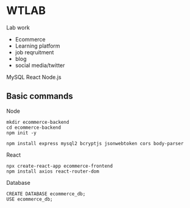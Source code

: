 # WTLAB
Lab work
- Ecommerce
- Learning platform
- job reqruitment
- blog
- social media/twitter

MySQL
React
Node.js

## Basic commands 

Node 

``` 
mkdir ecommerce-backend
cd ecommerce-backend
npm init -y

npm install express mysql2 bcryptjs jsonwebtoken cors body-parser
```

React

```
npx create-react-app ecommerce-frontend
npm install axios react-router-dom
```

Database

```
CREATE DATABASE ecommerce_db;
USE ecommerce_db;

```

